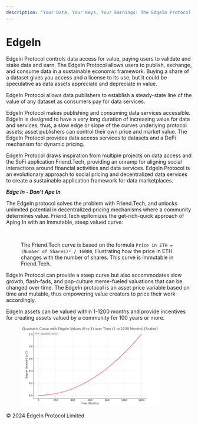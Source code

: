 ```yaml
---
description: 'Your Data, Your Keys, Your Earnings: The EdgeIn Protocol'
---
```


# EdgeIn

Edgein Protocol controls data access for value, paying users to validate and stake data and earn.   The EdgeIn Protocol allows users to publish, exchange, and consume data in a sustainable economic framework.  Buying a share of a dataset gives you access and a license to its use, but it could be speculative as data assets appreciate and depreciate in value. &#x20;

EdgeIn Protocol allows data publishers to establish a steady-state line of the value of any dataset as consumers pay for data services.

EdgeIn Protocol makes publishing and consuming data services accessible.  EdgeIn is designed to have a very long duration of increasing value for data and services, thus, a slow edge or slope of the curves underlying protocol assets; asset publishers can control their own price and market value.  The EdgeIn Protocol provides data access services to datasets and a DeFi mechanism for dynamic pricing.

EdgeIn Protocol draws inspiration from multiple projects on data access and the SoFi application Friend.Tech, providing an onramp for aligning social interactions around financial activities and data services.  EdgeIn Protocol is an evolutionary approach to social pricing and decentralized data services to create a sustainable application framework for data marketplaces.

_**Edge In - Don't Ape In**_

The EdgeIn protocol solves the problem with Friend.Tech, and unlocks unlimited potential in decentralized pricing mechanisms where a community determines value.  Friend.Tech epitomizes the get-rich-quick approach of Aping In with an immutable, steep valued curve:

<figure><img src=".gitbook/assets/Screenshot 2024-01-06 at 10.25.57 AM.png" alt="" width="375"><figcaption><p>The Friend.Tech curve is based on the formula <code>Price in ETH = (Number of Shares)² / 16000</code>, illustrating how the price in ETH changes with the number of shares.  This curve is immutable in Friend.Tech.</p></figcaption></figure>



EdgeIn Protocol can provide a steep curve but also accommodates slow growth, flash-fads, and pop-culture meme-fueled valuations that can be changed over time.  The EdgeIn protocol is an asset price variable based on time and mutable, thus empowering value creators to price their work accordingly.

EdgeIn assets can be valued within 1-1200 months and provide incentives for creating assets valued by a community for 100 years or more.

<figure><img src=".gitbook/assets/graph100.png" alt="" width="375"><figcaption></figcaption></figure>





© 2024 EdgeIn Protocol Limited
